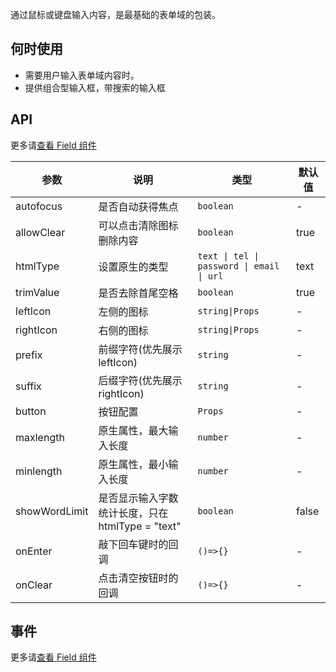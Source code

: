 通过鼠标或键盘输入内容，是最基础的表单域的包装。

## 何时使用

- 需要用户输入表单域内容时。
- 提供组合型输入框，带搜索的输入框

## API

更多请[查看 Field 组件](#!components!index?type=Field&tab=docs)

| 参数 | 说明 | 类型 | 默认值 |
| --- | --- | --- | --- |
| autofocus | 是否自动获得焦点 | `boolean` | - |
| allowClear | 可以点击清除图标删除内容 | `boolean` | true |
| htmlType | 设置原生的类型 | `text \| tel \| password \| email \| url` | text |
| trimValue | 是否去除首尾空格 | `boolean` | true |
| leftIcon | 左侧的图标 | `string\|Props` | - |
| rightIcon | 右侧的图标 | `string\|Props` | - |
| prefix | 前缀字符(优先展示 leftIcon) | `string` | - |
| suffix | 后缀字符(优先展示 rightIcon) | `string` | - |
| button | 按钮配置 | `Props` | - |
| maxlength | 原生属性，最大输入长度 | `number` | - |
| minlength | 原生属性，最小输入长度 | `number` | - |
| showWordLimit | 是否显示输入字数统计长度，只在 htmlType = "text" | `boolean` | false |
| onEnter | 敲下回车键时的回调 | `()=>{}` | - |
| onClear | 点击清空按钮时的回调 | `()=>{}` | - |

## 事件

更多请[查看 Field 组件](#!components!index?type=Field&tab=docs)
